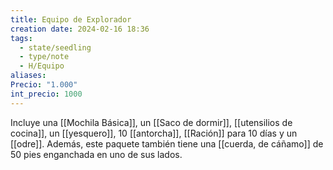 ```yaml
---
title: Equipo de Explorador
creation date: 2024-02-16 18:36
tags:
  - state/seedling
  - type/note
  - H/Equipo
aliases: 
Precio: "1.000"
int_precio: 1000
---
```


Incluye una [[Mochila Básica]], un [[Saco de dormir]], [[utensilios de cocina]], un [[yesquero]], 10 [[antorcha]], [[Ración]] para 10 días y un [[odre]]. Además, este paquete también tiene una [[cuerda, de cáñamo]] de 50 pies enganchada en uno de sus lados.